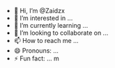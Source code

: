 - 👋 Hi, I’m @Zaidzx
- 👀 I’m interested in ...
- 🌱 I’m currently learning ...
- 💞️ I’m looking to collaborate on ...
- 📫 How to reach me ...
- 😄 Pronouns: ...
- ⚡ Fun fact: ...
m
<!---
Zaidzx/Zaidzx is a ✨ special ✨ repository because its `README.md` (this file) appears on your GitHub profile.
You can click the Preview link to take a look at your changes.
--->
